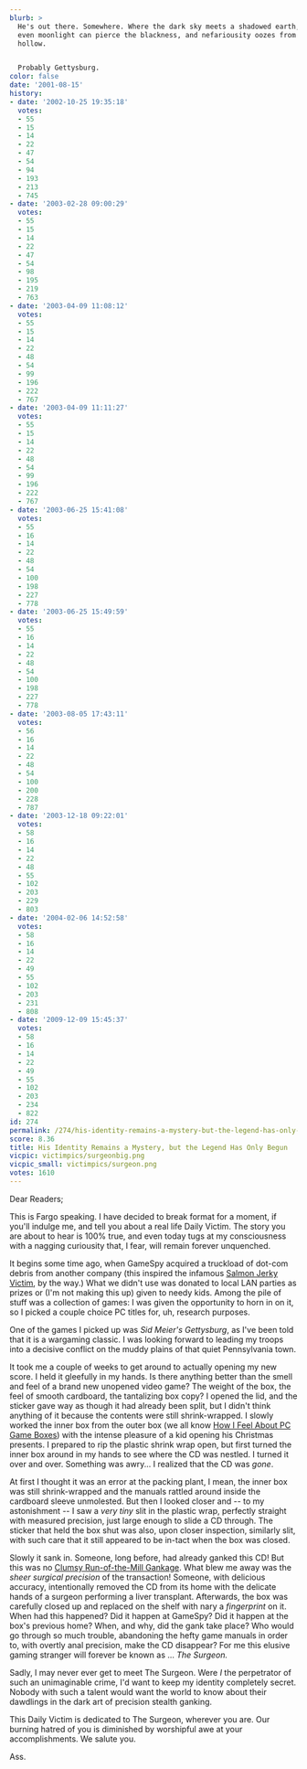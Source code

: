 ```yaml
---
blurb: >
  He's out there. Somewhere. Where the dark sky meets a shadowed earth, where not
  even moonlight can pierce the blackness, and nefariousity oozes from every shadowy
  hollow.


  Probably Gettysburg.
color: false
date: '2001-08-15'
history:
- date: '2002-10-25 19:35:18'
  votes:
  - 55
  - 15
  - 14
  - 22
  - 47
  - 54
  - 94
  - 193
  - 213
  - 745
- date: '2003-02-28 09:00:29'
  votes:
  - 55
  - 15
  - 14
  - 22
  - 47
  - 54
  - 98
  - 195
  - 219
  - 763
- date: '2003-04-09 11:08:12'
  votes:
  - 55
  - 15
  - 14
  - 22
  - 48
  - 54
  - 99
  - 196
  - 222
  - 767
- date: '2003-04-09 11:11:27'
  votes:
  - 55
  - 15
  - 14
  - 22
  - 48
  - 54
  - 99
  - 196
  - 222
  - 767
- date: '2003-06-25 15:41:08'
  votes:
  - 55
  - 16
  - 14
  - 22
  - 48
  - 54
  - 100
  - 198
  - 227
  - 778
- date: '2003-06-25 15:49:59'
  votes:
  - 55
  - 16
  - 14
  - 22
  - 48
  - 54
  - 100
  - 198
  - 227
  - 778
- date: '2003-08-05 17:43:11'
  votes:
  - 56
  - 16
  - 14
  - 22
  - 48
  - 54
  - 100
  - 200
  - 228
  - 787
- date: '2003-12-18 09:22:01'
  votes:
  - 58
  - 16
  - 14
  - 22
  - 48
  - 55
  - 102
  - 203
  - 229
  - 803
- date: '2004-02-06 14:52:58'
  votes:
  - 58
  - 16
  - 14
  - 22
  - 49
  - 55
  - 102
  - 203
  - 231
  - 808
- date: '2009-12-09 15:45:37'
  votes:
  - 58
  - 16
  - 14
  - 22
  - 49
  - 55
  - 102
  - 203
  - 234
  - 822
id: 274
permalink: /274/his-identity-remains-a-mystery-but-the-legend-has-only-begun/
score: 8.36
title: His Identity Remains a Mystery, but the Legend Has Only Begun
vicpic: victimpics/surgeonbig.png
vicpic_small: victimpics/surgeon.png
votes: 1610
---
```


Dear Readers;

This is Fargo speaking. I have decided to break format for a moment, if
you'll indulge me, and tell you about a real life Daily Victim. The
story you are about to hear is 100% true, and even today tugs at my
consciousness with a nagging curiousity that, I fear, will remain
forever unquenched.

It begins some time ago, when GameSpy acquired a truckload of dot-com
debris from another company (this inspired the infamous [Salmon Jerky
Victim](@/victim/175.md), by the way.) What we didn't use was donated
to local LAN parties as prizes or (I'm not making this up) given to
needy kids. Among the pile of stuff was a collection of games: I was
given the opportunity to horn in on it, so I picked a couple choice PC
titles for, uh, research purposes.

One of the games I picked up was *Sid Meier's Gettysburg*, as I've been
told that it is a wargaming classic. I was looking forward to leading my
troops into a decisive conflict on the muddy plains of that quiet
Pennsylvania town.

It took me a couple of weeks to get around to actually opening my new
score. I held it gleefully in my hands. Is there anything better than
the smell and feel of a brand new unopened video game? The weight of the
box, the feel of smooth cardboard, the tantalizing box copy? I opened
the lid, and the sticker gave way as though it had already been split,
but I didn't think anything of it because the contents were still
shrink-wrapped. I slowly worked the inner box from the outer box (we all
know [How I Feel About PC Game
Boxes](https://web.archive.org/web/20010815000000/http://www.planetquake.com/features/articles/editorials/gameboxes.shtml))
with the intense pleasure of a kid opening his Christmas presents. I
prepared to rip the plastic shrink wrap open, but first turned the inner
box around in my hands to see where the CD was nestled. I turned it over
and over. Something was awry... I realized that the CD was *gone*.

At first I thought it was an error at the packing plant, I mean, the
inner box was still shrink-wrapped and the manuals rattled around inside
the cardboard sleeve unmolested. But then I looked closer and -- to my
astonishment -- I saw a *very tiny* slit in the plastic wrap, perfectly
straight with measured precision, just large enough to slide a CD
through. The sticker that held the box shut was also, upon closer
inspection, similarly slit, with such care that it still appeared to be
in-tact when the box was closed.

Slowly it sank in. Someone, long before, had already ganked this CD! But
this was no [Clumsy Run-of-the-Mill Gankage](@/victim/75.md). What
blew me away was the *sheer surgical precision* of the transaction!
Someone, with delicious accuracy, intentionally removed the CD from its
home with the delicate hands of a surgeon performing a liver transplant.
Afterwards, the box was carefully closed up and replaced on the shelf
with nary a *fingerprint* on it. When had this happened? Did it happen
at GameSpy? Did it happen at the box's previous home? When, and why, did
the gank take place? Who would go through so much trouble, abandoning
the hefty game manuals in order to, with overtly anal precision, make
the CD disappear? For me this elusive gaming stranger will forever be
known as ... *The Surgeon.*

Sadly, I may never ever get to meet The Surgeon. Were *I* the
perpetrator of such an unimaginable crime, I'd want to keep my identity
completely secret. Nobody with such a talent would want the world to
know about their dawdlings in the dark art of precision stealth ganking.

This Daily Victim is dedicated to The Surgeon, wherever you are. Our
burning hatred of you is diminished by worshipful awe at your
accomplishments. We salute you.

Ass.